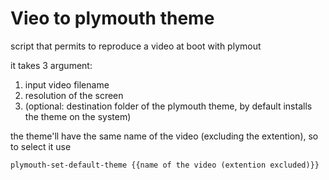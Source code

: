 #  Vieo to plymouth theme

script that permits to reproduce a video at boot with plymout

it takes 3 argument:
1. input video filename
2. resolution of the screen
3. (optional: destination folder of the plymouth theme, by default  installs the theme on the system)

the theme'll have the same name of the video (excluding the extention), so to select it use
```
plymouth-set-default-theme {{name of the video (extention excluded)}}
```
